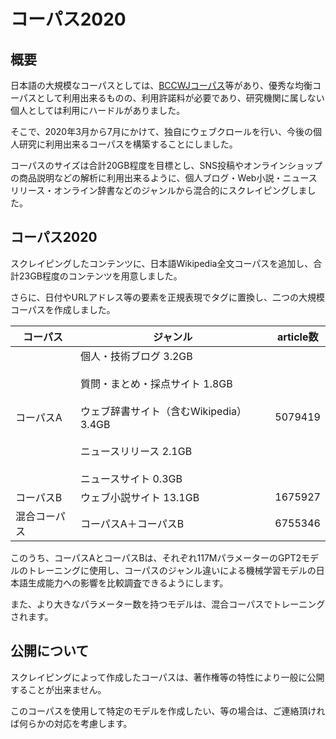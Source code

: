 # コーパス2020



## 概要



日本語の大規模なコーパスとしては、[BCCWJコーパス](https://pj.ninjal.ac.jp/corpus_center/bccwj/)等があり、優秀な均衡コーパスとして利用出来るものの、利用許諾料が必要であり、研究機関に属しない個人としては利用にハードルがありました。

そこで、2020年3月から7月にかけて、独自にウェブクロールを行い、今後の個人研究に利用出来るコーパスを構築することにしました。

コーパスのサイズは合計20GB程度を目標とし、SNS投稿やオンラインショップの商品説明などの解析に利用出来るように、個人ブログ・Web小説・ニュースリリース・オンライン辞書などのジャンルから混合的にスクレイピングしました。



## コーパス2020



スクレイピングしたコンテンツに、日本語Wikipedia全文コーパスを追加し、合計23GB程度のコンテンツを用意しました。

さらに、日付やURLアドレス等の要素を正規表現でタグに置換し、二つの大規模コーパスを作成しました。



| コーパス     | ジャンル                                                     | article数 |
| ------------ | ------------------------------------------------------------ | --------- |
| コーパスA    | 個人・技術ブログ 3.2GB<br/><br/>質問・まとめ・採点サイト 1.8GB<br/><br/>ウェブ辞書サイト（含むWikipedia） 3.4GB<br/><br/>ニュースリリース 2.1GB<br/><br/>ニュースサイト 0.3GB<br/> | 5079419   |
| コーパスB    | ウェブ小説サイト 13.1GB                                      | 1675927   |
| 混合コーパス | コーパスA＋コーパスB                                         | 6755346   |



このうち、コーパスAとコーパスBは、それぞれ117MパラメーターのGPT2モデルのトレーニングに使用し、コーパスのジャンル違いによる機械学習モデルの日本語生成能力への影響を比較調査できるようにします。

また、より大きなパラメーター数を持つモデルは、混合コーパスでトレーニングされます。



## 公開について



スクレイピングによって作成したコーパスは、著作権等の特性により一般に公開することが出来ません。

このコーパスを使用して特定のモデルを作成したい、等の場合は、ご連絡頂ければ何らかの対応を考慮します。

